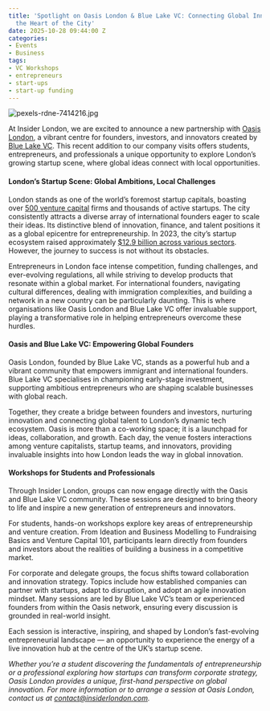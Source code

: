 ```yaml
---
title: 'Spotlight on Oasis London & Blue Lake VC: Connecting Global Innovation in
  the Heart of the City'
date: 2025-10-28 09:44:00 Z
categories:
- Events
- Business
tags:
- VC Workshops
- entrepreneurs
- start-ups
- start-up funding
---
```


![pexels-rdne-7414216.jpg](/uploads/pexels-rdne-7414216.jpg)

At Insider London, we are excited to announce a new partnership with [Oasis London](https://www.oasislondon.co.uk/), a vibrant centre for founders, investors, and innovators created by [Blue Lake VC](https://www.bluelakevc.com/). This recent addition to our company visits offers students, entrepreneurs, and professionals a unique opportunity to explore London’s growing startup scene, where global ideas connect with local opportunities.

#### London’s Startup Scene: Global Ambitions, Local Challenges

London stands as one of the world’s foremost startup capitals, boasting over [500 venture capital](https://www.beauhurst.com/blog/most-active-venture-capital-firms-in-london/) firms and thousands of active startups. The city consistently attracts a diverse array of international founders eager to scale their ideas. Its distinctive blend of innovation, finance, and talent positions it as a global epicentre for entrepreneurship. In 2023, the city’s startup ecosystem raised approximately [$12.9 billion across various sectors](https://visible.vc/blog/venture-capital-firms-in-london/). However, the journey to success is not without its obstacles.

Entrepreneurs in London face intense competition, funding challenges, and ever-evolving regulations, all while striving to develop products that resonate within a global market. For international founders, navigating cultural differences, dealing with immigration complexities, and building a network in a new country can be particularly daunting. This is where organisations like Oasis London and Blue Lake VC offer invaluable support, playing a transformative role in helping entrepreneurs overcome these hurdles.

#### Oasis and Blue Lake VC: Empowering Global Founders

Oasis London, founded by Blue Lake VC, stands as a powerful hub and a vibrant community that empowers immigrant and international founders. Blue Lake VC specialises in championing early-stage investment, supporting ambitious entrepreneurs who are shaping scalable businesses with global reach.

Together, they create a bridge between founders and investors, nurturing innovation and connecting global talent to London’s dynamic tech ecosystem. Oasis is more than a co-working space; it is a launchpad for ideas, collaboration, and growth. Each day, the venue fosters interactions among venture capitalists, startup teams, and innovators, providing invaluable insights into how London leads the way in global innovation.

#### Workshops for Students and Professionals

Through Insider London, groups can now engage directly with the Oasis and Blue Lake VC community. These sessions are designed to bring theory to life and inspire a new generation of entrepreneurs and innovators.

For students, hands-on workshops explore key areas of entrepreneurship and venture creation. From Ideation and Business Modelling to Fundraising Basics and Venture Capital 101, participants learn directly from founders and investors about the realities of building a business in a competitive market.

For corporate and delegate groups, the focus shifts toward collaboration and innovation strategy. Topics include how established companies can partner with startups, adapt to disruption, and adopt an agile innovation mindset. Many sessions are led by Blue Lake VC’s team or experienced founders from within the Oasis network, ensuring every discussion is grounded in real-world insight.

Each session is interactive, inspiring, and shaped by London’s fast-evolving entrepreneurial landscape — an opportunity to experience the energy of a live innovation hub at the centre of the UK’s startup scene.


*Whether you’re a student discovering the fundamentals of entrepreneurship or a professional exploring how startups can transform corporate strategy, Oasis London provides a unique, first-hand perspective on global innovation. For more information or to arrange a session at Oasis London, contact us at [contact@insiderlondon.com](mialto:contact@insiderlondon.com).*



